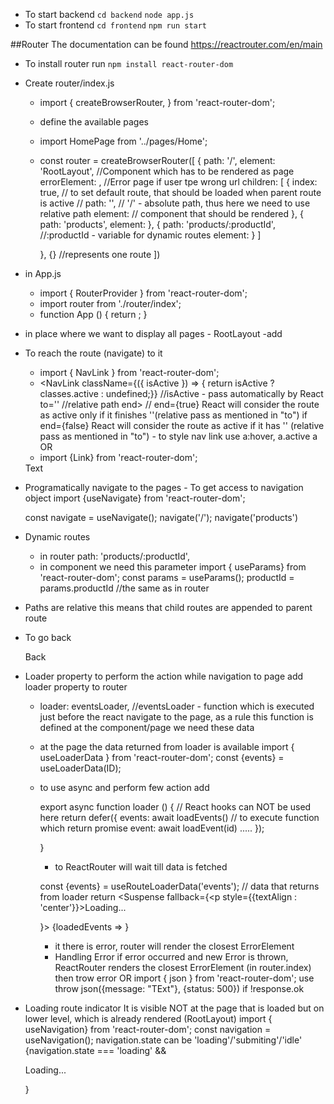 - To start backend
    `cd backend`
    `node app.js`
- To start frontend
    `cd frontend`
    `npm run start`

##Router
The documentation can be found https://reactrouter.com/en/main
- To install router run `npm install react-router-dom`
- Create router/index.js
    - import {
          createBrowserRouter,
      } from 'react-router-dom';
    - define the available pages
    - import HomePage from '../pages/Home';
    - const router = createBrowserRouter([
         {
            path: '/',
            element:  'RootLayout', //Component which has to be rendered as page
            errorElement: <ErrorPage/>,  //Error page if user tpe wrong url
            children: [
                        {
                            index: true,  // to set default  route, that should be loaded when parent route is active
                          //  path: '', // '/' - absolute path, thus here we need to use relative path
                            element: <HomePage/> // component that should be rendered
                        },
                        {
                            path: 'products',
                            element: <ProductsPage/>
                        },
                        {
                            path: 'products/:productId',   //:productId - variable for dynamic routes
                            element: <ProductDetailPage/>
                        }
                    ]

         },
         {}  //represents one route
    ])
- in App.js
   - import { RouterProvider } from 'react-router-dom';
   - import router from './router/index';
   - function App () {
         return <RouterProvider router={router}/>;
     }
- in place where we want to display all pages - RootLayout -add <Outlet/>

- To reach the route (navigate) to it
    - import { NavLink } from 'react-router-dom';
    -    <NavLink
            className={({ isActive }) => { return isActive ? classes.active : undefined;}}  //isActive - pass automatically by React
            to=''   //relative path
            end>    // end={true} React will consider the route as active only if it finishes ''(relative pass as mentioned in "to") if end={false}  React will consider the route as active if it has '' (relative pass as mentioned in "to")
        </NavLink>
        - to style nav link use a:hover,
                                a.active
                                a
     OR
     - import {Link} from 'react-router-dom';
     <Link to = {`/products/${id}`}>Text</Link>
- Programatically navigate to the pages - To get access to navigation object
   import {useNavigate} from 'react-router-dom';

   const navigate = useNavigate();
   navigate('/');
   navigate('products')

- Dynamic routes
  - in router
        path: 'products/:productId',
  - in component we need this parameter
    import { useParams} from 'react-router-dom';
    const params = useParams();
    productId = params.productId //the same as in router

- Paths are relative this means that child routes are appended to parent route
- To go back   <p><Link to = ".." relative='path'>Back</Link></p>


- Loader property
    to perform the action while navigation to page add loader property to router
    -  loader: eventsLoader, //eventsLoader - function which is executed just before the react navigate to the page, as a rule this function is defined at the component/page we need these data
    - at the page the data returned from loader is available
        import { useLoaderData } from 'react-router-dom';
        const {events} = useLoaderData(ID);
    - to use async and perform few action add

        export async function loader () {
            // React hooks can NOT be used here
            return defer({
                events: await loadEvents()    // to execute function which return promise
                event: await loadEvent(id)
                .....
            });

        }

        - to ReactRouter will wait till data is fetched

         const {events} = useRouteLoaderData('events'); // data that returns from loader
        return
        <Suspense fallback={<p style={{textAlign : 'center'}}>Loading...</p>}>
               <Await resolve={events}>
                    {loadedEvents => <EventsList events={loadedEvents}/>}
                </Await>
         </Suspense>

        - it there is error,  router will render the closest ErrorElement
        - Handling Error
           if error occurred and new Error is thrown, ReactRouter renders the closest ErrorElement (in router.index)
            then trow error
                OR
            import { json } from 'react-router-dom';
            use  throw json({message: "TExt"}, {status: 500}) if !response.ok

- Loading route indicator
    It is visible NOT at the page that is loaded but on lower level, which is already rendered (RootLayout)
    import { useNavigation} from 'react-router-dom';
    const navigation = useNavigation();
    navigation.state can be 'loading'/'submiting'/'idle'
        {navigation.state === 'loading' && <p>Loading... </p>}



